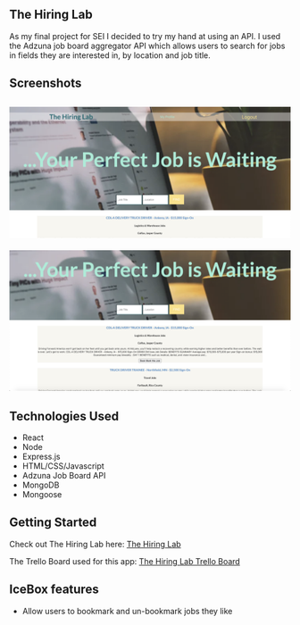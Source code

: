 ## The Hiring Lab 

As my final project for SEI I decided to try my hand at using an API. I used the Adzuna job board aggregator API which allows users to search for jobs in fields they are interested in, by location and job title.

## Screenshots
![navBar](src/pages/HomePage/Images/navBar.png)
---
![homePage](src/pages/HomePage/Images/homepage.png)


## Technologies Used
* React
* Node
* Express.js
* HTML/CSS/Javascript
* Adzuna Job Board API
* MongoDB
* Mongoose 

## Getting Started 
Check out The Hiring Lab here: [The Hiring Lab](https://the-hiring-lab.herokuapp.com/)

The Trello Board used for this app: [The Hiring Lab Trello Board](https://trello.com/b/o6bIdvJJ/project-4-final-project)

## IceBox features 

* Allow users to bookmark and un-bookmark jobs they like


